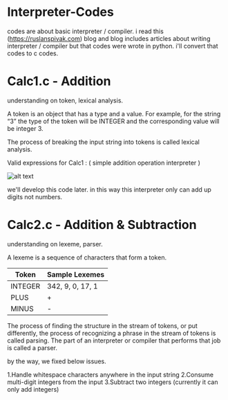# Interpreter-Codes

codes are about basic interpreter / compiler. i read this (https://ruslanspivak.com) blog and blog includes articles about writing interpreter / compiler but that codes were wrote in python. i'll convert that codes to c codes.  

# Calc1.c - Addition  
understanding on token, lexical analysis. 

A token is an object that has a type and a value.
For example, for the string “3” the type of the token will be INTEGER and the corresponding value will be integer 3.

The process of breaking the input string into tokens is called lexical analysis.

Valid expressions for Calc1 : ( simple addition operation interpreter )

![alt text](https://image.ibb.co/j1Fx26/1.jpg)

we'll develop this code later. in this way this interpreter only can  add up digits not numbers.

# Calc2.c  - Addition & Subtraction

understanding on lexeme, parser.

A lexeme is a sequence of characters that form a token.

Token   | Sample Lexemes
--------|---------------
INTEGER | 342, 9, 0, 17, 1
PLUS    | +
MINUS   | -


The process of finding the structure in the stream of tokens, or put differently, the process of recognizing a phrase in the stream of tokens is called parsing. The part of an interpreter or compiler that performs that job is called a parser.

by the way, we fixed below issues.

1.Handle whitespace characters anywhere in the input string
2.Consume multi-digit integers from the input
3.Subtract two integers (currently it can only add integers)



